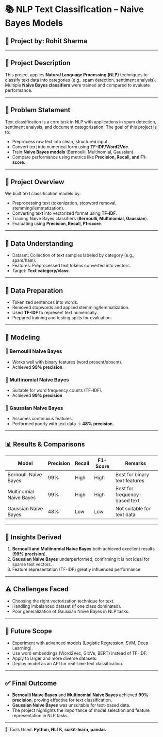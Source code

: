 # 📚 NLP Text Classification – Naive Bayes Models  

## 🧠 Project by: Rohit Sharma  

---

## 📌 Project Description  

This project applies **Natural Language Processing (NLP)** techniques to classify text data into categories (e.g., spam detection, sentiment analysis). Multiple **Naive Bayes classifiers** were trained and compared to evaluate performance.  

---

## 🎯 Problem Statement  

Text classification is a core task in NLP with applications in spam detection, sentiment analysis, and document categorization. The goal of this project is to:  
- Preprocess raw text into clean, structured input.  
- Convert text into numerical form using **TF-IDF/Word2Vec**.  
- Train **Naive Bayes models** (Bernoulli, Multinomial, Gaussian).  
- Compare performance using metrics like **Precision, Recall, and F1-score**.  

---

## 🧩 Project Overview  

We built text classification models by:  
- Preprocessing text (tokenization, stopword removal, stemming/lemmatization).  
- Converting text into vectorized format using **TF-IDF**.  
- Training Naive Bayes classifiers (**Bernoulli, Multinomial, Gaussian**).  
- Evaluating using **Precision, Recall, F1-score**.  

---

## 🧾 Data Understanding  

- Dataset: Collection of text samples labeled by category (e.g., spam/ham).  
- Features: Preprocessed text tokens converted into vectors.  
- Target: **Text category/class**.  

---

## 🧼 Data Preparation  

- Tokenized sentences into words.  
- Removed stopwords and applied stemming/lemmatization.  
- Used **TF-IDF** to represent text numerically.  
- Prepared training and testing splits for evaluation.  

---

## 🤖 Modeling  

### 🔹 Bernoulli Naive Bayes  
- Works well with binary features (word present/absent).  
- Achieved **99% precision**.  

### 🔹 Multinomial Naive Bayes  
- Suitable for word frequency counts (TF-IDF).  
- Achieved **99% precision**.  

### 🔹 Gaussian Naive Bayes  
- Assumes continuous features.  
- Performed poorly with text data → **48% precision**.  

---

## 📊 Results & Comparisons  

| Model                  | Precision | Recall | F1-Score | Remarks |  
|-------------------------|-----------|--------|----------|---------|  
| Bernoulli Naive Bayes   | 99%       | High   | High     | Best for binary text features |  
| Multinomial Naive Bayes | 99%       | High   | High     | Best for frequency-based text |  
| Gaussian Naive Bayes    | 48%       | Low    | Low      | Not suitable for text data |  

---

## 📍 Insights Derived  

1. **Bernoulli and Multinomial Naive Bayes** both achieved excellent results (**99% precision**).  
2. **Gaussian Naive Bayes** underperformed, confirming it is not ideal for sparse text vectors.  
3. Feature representation (TF-IDF) greatly influenced performance.  

---

## ⚠️ Challenges Faced  

- Choosing the right vectorization technique for text.  
- Handling imbalanced dataset (if one class dominated).  
- Poor generalization of Gaussian Naive Bayes in NLP tasks.  

---

## 🚀 Future Scope  

- Experiment with advanced models (Logistic Regression, SVM, Deep Learning).  
- Use word embeddings (Word2Vec, GloVe, BERT) instead of TF-IDF.  
- Apply to larger and more diverse datasets.  
- Deploy model as an API for real-time text classification.  

---

## ✅ Final Outcome  

- **Bernoulli Naive Bayes** and **Multinomial Naive Bayes** achieved **99% precision**, proving effective for text classification.  
- **Gaussian Naive Bayes** was unsuitable for text-based data.  
- The project highlights the importance of model selection and feature representation in NLP tasks.  

---

📌 Tools Used: **Python, NLTK, scikit-learn, pandas**  


